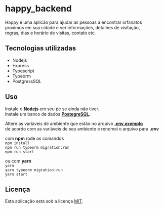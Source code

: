 # happy_backend

Happy é uma aplicão para ajudar as pessoas a encontrar orfanatos  
proximos em sua cidade e ver informações, detalhes de visitação,  
regras, dias e horário de visitas, contato etc.

## Tecnologias utilizadas

- Nodejs  
- Express  
- Typescript  
- Typeorm  
- PostgressSQL

## Uso

Instale o [**Nodejs**](https://nodejs.org/pt-br/download/) em seu pc se ainda não tiver.  
Instale um banco de dados [**PostegreSQL**](https://www.postgresql.org/download/).  

Altere as variàveis de ambiente que estão no arquivo [**.env.exemplo**](.env.exemplo)  
de acordo com as variáveis de seu ambiente e renomei o arquivo para **.env**  
 

com **npm** rode os comandos  
 `npm install`  
 `npm run typeorm migration:run`  
 `npm run start`  
 
 ou com **yarn**  
 `yarn`  
 `yarn typeorm migration:run`  
 `yarn start`

## Licença
Esta aplicação esta sob a licença [MIT](LICENSE).
    
  
